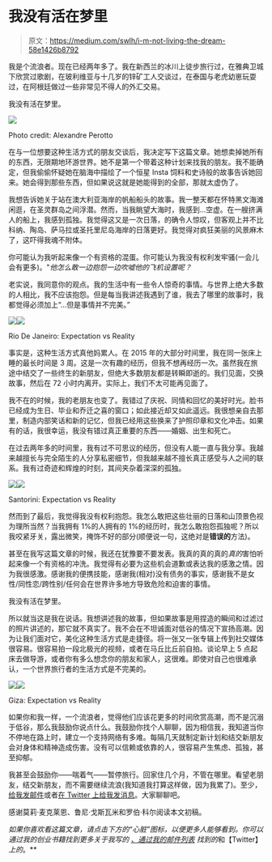 # 我没有活在梦里

> 原文：<https://medium.com/swlh/i-m-not-living-the-dream-58e1426b8792>

我是个流浪者。现在已经两年多了。我在新西兰的冰川上徒步旅行过，在雅典卫城下欣赏过歌剧，在玻利维亚与十几岁的锌矿工人交谈过，在泰国与老虎幼崽玩耍过，在阿根廷做过一些非常见不得人的外汇交易。

我没有活在梦里。

![](img/0518e2b6b35f1d58d0b7d074d872bc69.png)

Photo credit: Alexandre Perotto

在与一位想要这种生活方式的朋友交谈后，我决定写下这篇文章。她想卖掉她所有的东西，无限期地环游世界。她不是第一个带着这种计划来找我的朋友。我不能确定，但我偷偷怀疑她在脑海中描绘了一个恒星 Insta 饲料和史诗般的故事告诉她回来。她会得到那些东西，但如果说这就是她能得到的全部，那就太虚伪了。

我想告诉她关于站在澳大利亚海岸的帆船船头的故事。我一整天都在怀特黑文海滩闲逛，在圣灵群岛之间浮潜。然而，当我眺望大海时，我感到…空虚。在一艘挤满人的船上，我感到孤独。我觉得这又是一次日落，的确令人惊叹，但客观上并不比科纳、陶岛、萨马拉或圣托里尼岛海岸的日落更好。我觉得对疯狂美丽的风景麻木了，这吓得我魂不附体。

你可能认为我听起来像一个有资格的混蛋。你可能认为我没有权利发牢骚(一会儿会有更多)。"*他怎么敢一边抱怨一边吹嘘他的飞机设置呢？*

老实说，我同意你的观点。我的生活中有一些令人惊奇的事情。与世界上绝大多数的人相比，我不应该抱怨。但是每当我讲述我遇到了谁，我去了哪里的故事时，我都觉得必须加上“…但是事情并不完美。”

![](img/ad03881827d5e62d3872c84af30d1880.png)![](img/e99a715be8683034c813e94687e93345.png)

Rio De Janeiro: Expectation vs Reality

事实是，这种生活方式真他妈累人。在 2015 年的大部分时间里，我在同一张床上睡的最长时间是 3 周。这是一次有趣的经历，但我不想再经历一次。虽然我在旅途中结交了一些终生的新朋友，但绝大多数朋友都是转瞬即逝的。我们见面，交换故事，然后在 72 小时内离开。实际上，我们不太可能再见面了。

我不在的时候，我的老朋友也变了。我错过了庆祝、同情和回忆的美好时光。脸书已经成为生日、毕业和乔迁之喜的窗口；如此接近却又如此遥远。我很想亲自去那里，制造内部笑话和新的记忆，但我已经用这些换来了护照印章和文化冲击。如果有的话，我很幸运，我没有错过真正重要的东西——婚姻、出生和死亡。

在过去两年多的时间里，我有过不可思议的经历，但没有人能一直与我分享。我越来越擅长与完全陌生的人分享私密细节，但我越来越不擅长真正感受与人之间的联系。我有过奇迹和辉煌的时刻，其间夹杂着深深的孤独。

![](img/30a51e9bce0907aefd4297c2cea18ba9.png)![](img/3c2201e3fefbf77706223a3add856b6d.png)

Santorini: Expectation vs Reality

然而到了最后，我觉得我没有权利抱怨。我怎么敢把这些壮丽的日落和山顶景色视为理所当然？当我拥有 1%的人拥有的 1%的经历时，我怎么敢抱怨孤独呢？所以我咬紧牙关，露出微笑，掩饰不好的部分(顺便说一句，这绝对是**错误的**方法)。

甚至在我写这篇文章的时候，我还在犹豫要不要发表。我真的真的真的*真的*害怕听起来像一个有资格的冲洗。我觉得有必要为这些机会道歉或表达我的感激之情。因为我很感激。感谢我的便携技能，感谢我(相对)没有债务的事实，感谢我不是女性/同性恋/跨性别/任何会在世界许多地方导致危险和迫害的事情。

我没有活在梦里。

所以就当这是我在说话。我想讲述我的故事，但如果故事是用捏造的瞬间和过滤过的照片讲述的，那它就不真实了。我不会在不坦诚面对低谷的情况下宣扬高潮。因为让我们面对它，美化这种生活方式是走捷径。将一张又一张专辑上传到社交媒体很容易。很容易拍一段北极光的视频，或者在马丘比丘前自拍。谈论早上 5 点起床去做导游，或者你有多么想念你的朋友和家人，这很难。即使对自己也很难承认，一个世界旅行者的生活方式是不完美的。

![](img/60522c5ff292de612336c8dbf92b976f.png)![](img/e18ebf89d03134bc43f92722d55e5094.png)

Giza: Expectation vs Reality

如果你和我一样，一个流浪者，觉得他们应该花更多的时间欣赏高潮，而不是沉溺于低谷，那么我鼓励你说点什么。我鼓励你找个人聊聊，因为相信我，我知道当你不停地在路上时，建立一个支持网络有多难。每隔几天就制定新计划和结交新朋友会对身体和精神造成伤害。没有可以信赖或依靠的人，很容易产生焦虑、孤独，甚至抑郁。

我甚至会鼓励你——喘着气——暂停旅行。回家住几个月，不管在哪里。看望老朋友，结交新朋友，而不需要继续流浪(我知道我打算这样做，因为我累了)。至少，[给我发邮件](http://tinyletter.com/charlierguo)或者[在 Twitter 上给我发消息](https://twitter.com/charlierguo)。大家聊聊吧。

感谢莫莉·麦克莱恩、鲁尼·戈斯瓦米和罗伯·科尔阅读本文初稿。

*如果你喜欢看这篇文章，请点击下方的“心脏”图标，以便更多人能够看到。你可以通过我的创业书籍找到更多关于我写的* [*、通过我的邮件列表*](http://unscalablebook.com) *找到的*和【Twitter】*上的*。**